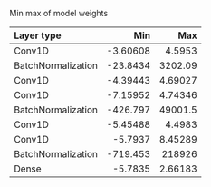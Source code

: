 Min max of model weights

| Layer type         |        Min |          Max |
|:-------------------|-----------:|-------------:|
| Conv1D             |   -3.60608 |      4.5953  |
| BatchNormalization |  -23.8434  |   3202.09    |
| Conv1D             |   -4.39443 |      4.69027 |
| Conv1D             |   -7.15952 |      4.74346 |
| BatchNormalization | -426.797   |  49001.5     |
| Conv1D             |   -5.45488 |      4.4983  |
| Conv1D             |   -5.7937  |      8.45289 |
| BatchNormalization | -719.453   | 218926       |
| Dense              |   -5.7835  |      2.66183 |
